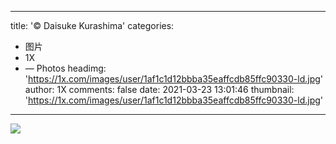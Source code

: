 
---
title: '© Daisuke Kurashima'
categories: 
 - 图片
 - 1X
 - — Photos
headimg: 'https://1x.com/images/user/1af1c1d12bbba35eaffcdb85ffc90330-ld.jpg'
author: 1X
comments: false
date: 2021-03-23 13:01:46
thumbnail: 'https://1x.com/images/user/1af1c1d12bbba35eaffcdb85ffc90330-ld.jpg'
---

<div>   
<img src="https://1x.com/images/user/1af1c1d12bbba35eaffcdb85ffc90330-ld.jpg" referrerpolicy="no-referrer">  
</div>
            